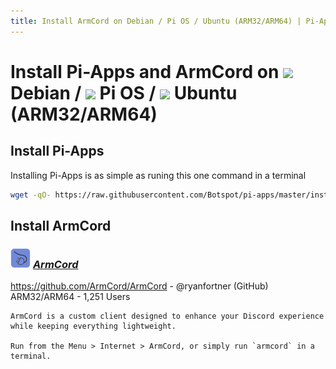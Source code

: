 ```yaml
---
title: Install ArmCord on Debian / Pi OS / Ubuntu (ARM32/ARM64) | Pi-Apps
---
```

# Install Pi-Apps and ArmCord on <img src=https://www.vectorlogo.zone/logos/debian/debian-icon.svg height=20 /> Debian / <img src=https://www.vectorlogo.zone/logos/raspberrypi/raspberrypi-icon.svg height=20 /> Pi OS / <img src=https://www.vectorlogo.zone/logos/ubuntu/ubuntu-icon.svg height=20 /> Ubuntu (ARM32/ARM64)
## Install Pi-Apps

Installing Pi-Apps is as simple as runing this one command in a terminal
```bash
wget -qO- https://raw.githubusercontent.com/Botspot/pi-apps/master/install | bash
```
## Install ArmCord

### <img src="/img/app-icons/ArmCord/icon-64.png" height=32> ***[ArmCord](https://github.com/Botspot/pi-apps/tree/master/apps/ArmCord)***
https://github.com/ArmCord/ArmCord - @ryanfortner (GitHub)<br />
ARM32/ARM64 - 1,251 Users
```
ArmCord is a custom client designed to enhance your Discord experience while keeping everything lightweight.

Run from the Menu > Internet > ArmCord, or simply run `armcord` in a terminal.
```
